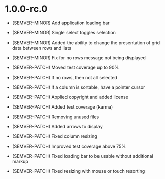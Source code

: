 # 1.0.0-rc.0

- (SEMVER-MINOR) Add application loading bar 
- (SEMVER-MINOR) Single select toggles selection
- (SEMVER-MINOR) Added the ability to change the presentation of grid data between rows and lists
- (SEMVER-MINOR) Fix for no rows message not being displayed

- (SEMVER-PATCH) Moved test coverage up to 90%
- (SEMVER-PATCH) If no rows, then not all selected
- (SEMVER-PATCH) If a column is sortable, have a pointer cursor
- (SEMVER-PATCH) Applied copyright and added license
- (SEMVER-PATCH) Added test coverage (karma)
- (SEMVER-PATCH) Removing unused files
- (SEMVER-PATCH) Added arrows to display
- (SEMVER-PATCH) Fixed column resizing
- (SEMVER-PATCH) Improved test coverage above 75%
- (SEMVER-PATCH) Fixed loading bar to be usable without additional markup
- (SEMVER-PATCH) Fixed resizing with mouse or touch resorting